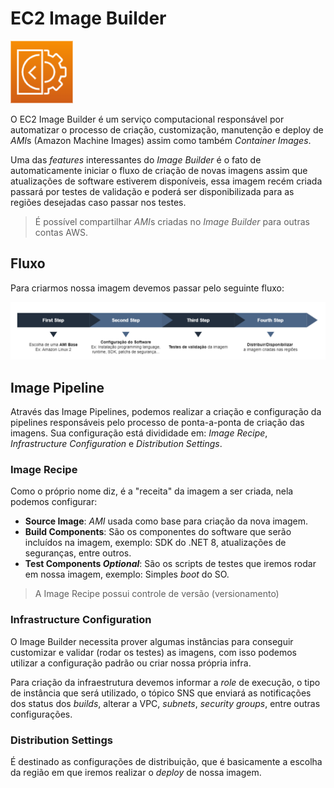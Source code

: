 # EC2 Image Builder

<img height=100px; alt="ec2-image-builder" src="../../../Images/ec2-image-builder.png" />

O EC2 Image Builder é um serviço computacional responsável por automatizar o processo de criação, customização, manutenção e deploy de *AMI*s (Amazon Machine Images) assim como também *Container Images*.

Uma das *features* interessantes do *Image Builder* é o fato de automaticamente iniciar o fluxo de criação de novas imagens assim que atualizações de software estiverem disponíveis, essa imagem recém criada passará por testes de validação e poderá ser disponibilizada para as regiões desejadas caso passar nos testes.

> É possível compartilhar *AMI*s criadas no *Image Builder* para outras contas AWS.

## Fluxo

Para criarmos nossa imagem devemos passar pelo seguinte fluxo:

![ec2-image-builder-flow](../../../Diagrams/ec2-image-builder-flow.drawio.png)

## Image Pipeline

Através das Image Pipelines, podemos realizar a criação e configuração da pipelines responsáveis pelo processo de ponta-a-ponta de criação das imagens. Sua configuração está divididade em: *Image Recipe*, *Infrastructure Configuration* e *Distribution Settings*.

### Image Recipe

Como o próprio nome diz, é a "receita" da imagem a ser criada, nela podemos configurar:

- **Source Image**: *AMI* usada como base para criação da nova imagem.
- **Build Components**: São os componentes do software que serão incluídos na imagem, exemplo: SDK do .NET 8, atualizações de seguranças, entre outros.
- **Test Components *Optional***: São os scripts de testes que iremos rodar em nossa imagem, exemplo: Simples *boot* do SO.

> A Image Recipe possui controle de versão (versionamento)

### Infrastructure Configuration

O Image Builder necessita prover algumas instâncias para conseguir customizar e validar (rodar os testes) as imagens, com isso podemos utilizar a configuração padrão ou criar nossa própria infra.

Para criação da infraestrutura devemos informar a *role* de execução, o tipo de instância que será utilizado, o tópico SNS que enviará as notificações dos status dos *builds*, alterar a VPC, *subnets*, *security groups*, entre outras configurações.

### Distribution Settings

É destinado as configurações de distribuição, que é basicamente a escolha da região em que iremos realizar o *deploy* de nossa imagem.